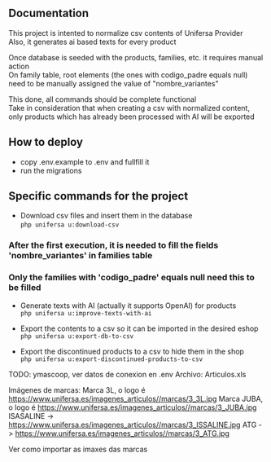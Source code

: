 ## Documentation

This project is intented to normalize csv contents of Unifersa Provider <br/>
Also, it generates ai based texts for every product

Once database is seeded with the products, families, etc. it requires manual action <br/>
On family table, root elements (the ones with codigo_padre equals null) need to be manually assigned the value of "nombre_variantes"

This done, all commands should be complete functional <br/>
Take in consideration that when creating a csv with normalized content, only products which has already been processed with AI will be exported

## How to deploy

 - copy .env.example to .env and fullfill it
 - run the migrations

## Specific commands for the project

 - Download csv files and insert them in the database <br/>
```php unifersa u:download-csv```
 ### After the first execution, it is needed to fill the fields 'nombre_variantes' in families table
 ### Only the families with 'codigo_padre' equals null need this to be filled

 - Generate texts with AI (actually it supports OpenAI) for products <br/>
```php unifersa u:improve-texts-with-ai```

 - Export the contents to a csv so it can be imported in the desired eshop <br/>
```php unifersa u:export-db-to-csv```

 - Export the discontinued products to a csv to hide them in the shop <br/>
```php unifersa u:export-discontinued-products-to-csv```

TODO:
ymascoop, ver datos de conexion en .env
Archivo: Articulos.xls


Imágenes de marcas:
Marca 3L, o logo é https://www.unifersa.es/imagenes_articulos//marcas/3_3L.jpg
Marca JUBA, o logo é https://www.unifersa.es/imagenes_articulos//marcas/3_JUBA.jpg
ISASALINE -> https://www.unifersa.es/imagenes_articulos//marcas/3_ISSALINE.jpg
ATG -> https://www.unifersa.es/imagenes_articulos//marcas/3_ATG.jpg


Ver como importar as imaxes das marcas